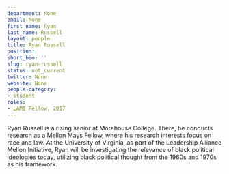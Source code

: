 ```yaml
---
department: None
email: None
first_name: Ryan
last_name: Russell
layout: people
title: Ryan Russell
position:
short_bio: ''
slug: ryan-russell
status: not_current
twitter: None
website: None
people-category:
- student
roles:
- LAMI Fellow, 2017
---
```


Ryan Russell is a rising senior at Morehouse College. There, he conducts research as a Mellon Mays Fellow, where his research interests focus on race and law. At the University of Virginia, as part of the Leadership Alliance Mellon Initiative, Ryan will be investigating the relevance of black political ideologies today, utilizing black political thought from the 1960s and 1970s as his framework.
